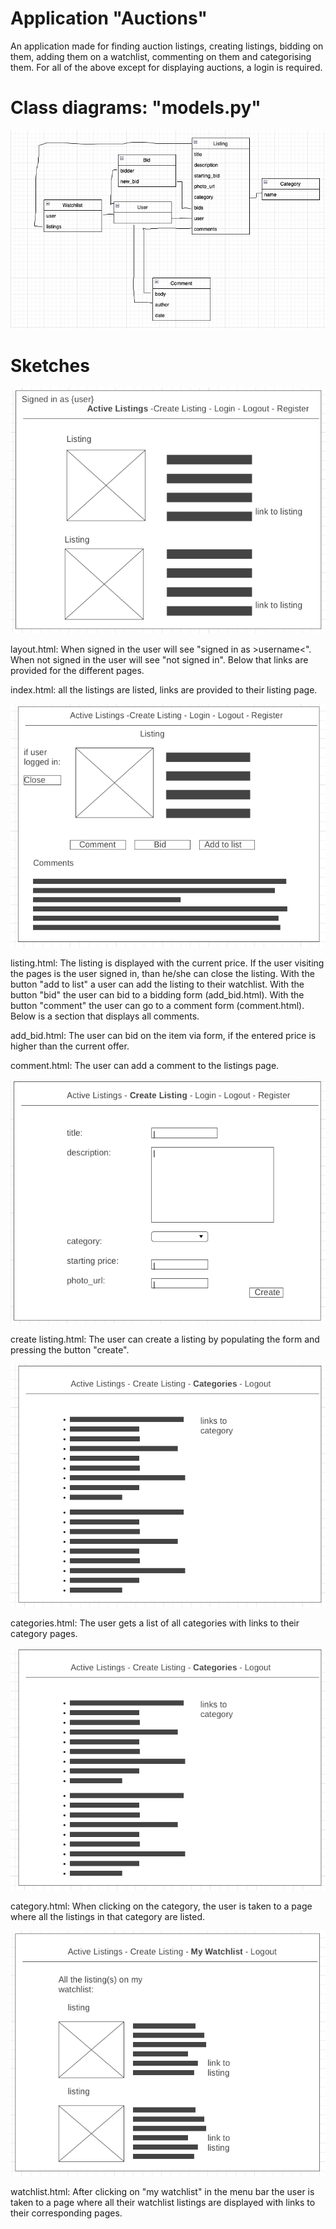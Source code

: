 # Application "Auctions"

An application made for finding auction listings, creating listings, bidding on them, adding them on a watchlist, commenting on them and categorising them. 
For all of the above except for displaying auctions, a login is required. 


# Class diagrams: "models.py"
![Alt text](https://github.com/minprog-platforms/project-commerce-django-Ariella-blip/blob/main/Schetsen/commerce:models.py.png)

# Sketches
![alt text](https://github.com/minprog-platforms/project-commerce-django-Ariella-blip/blob/main/Schetsen/commerce:homepage.png)

layout.html:
When signed in the user will see "signed in as >username<". 
When not signed in the user will see "not signed in". 
Below that links are provided for the different pages. 

index.html:
all the listings are listed, links are provided to their listing page.

![alt text](https://github.com/minprog-platforms/project-commerce-django-Ariella-blip/blob/main/Schetsen/commerce:listing-page.png)

listing.html:
The listing is displayed with the current price.
If the user visiting the pages is the user signed in, than he/she can close the listing.
With the button "add to list" a user can add the listing to their watchlist.
With the button "bid" the user can bid to a bidding form (add_bid.html).
With the button "comment" the user can go to a comment form (comment.html).
Below is a section that displays all comments.

add_bid.html:
The user can bid on the item via form, if the entered price is higher than the current offer.

comment.html:
The user can add a comment to the listings page.

![alt text](https://github.com/minprog-platforms/project-commerce-django-Ariella-blip/blob/main/Schetsen/commerce:create-listing.png)

create listing.html:
The user can create a listing by populating the form and pressing the button "create".

![alt text](https://github.com/minprog-platforms/project-commerce-django-Ariella-blip/blob/main/Schetsen/commerce:find-category.png)

categories.html:
The user gets a list of all categories with links to their category pages.

![alt text](https://github.com/minprog-platforms/project-commerce-django-Ariella-blip/blob/main/Schetsen/commerce:find-category.png)

category.html:
When clicking on the category, the user is taken to a page where all the listings in that category are listed.

![alt text](https://github.com/minprog-platforms/project-commerce-django-Ariella-blip/blob/main/Schetsen/commerce:my-watchlist.png)

watchlist.html:
After clicking on "my watchlist" in the menu bar the user is taken to a page where all their watchlist listings are displayed with links to their corresponding pages.

